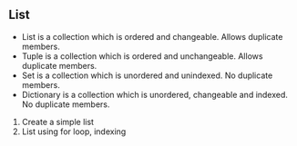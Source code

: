 ## List 

* List is a collection which is ordered and changeable. Allows duplicate members.
* Tuple is a collection which is ordered and unchangeable. Allows duplicate members.
* Set is a collection which is unordered and unindexed. No duplicate members.
* Dictionary is a collection which is unordered, changeable and indexed. No duplicate members.


1. Create a simple list
2. List using for loop, indexing 


